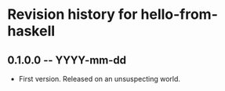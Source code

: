 # Revision history for hello-from-haskell

## 0.1.0.0 -- YYYY-mm-dd

* First version. Released on an unsuspecting world.
